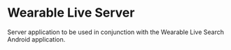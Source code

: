 # Wearable Live Server

Server application to be used in conjunction with the Wearable Live Search Android application.